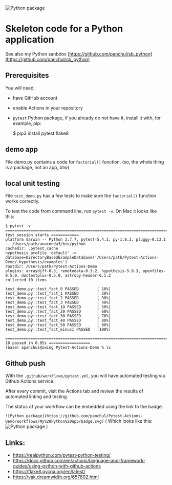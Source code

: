 ![Python package](https://github.com/panchul/Pytest-Actions-Demo/workflows/My%20Python%20app/badge.svg)
# Skeleton code for a Python application

See also my Python sanbdox [https://github.com/panchul/sb_python](https://github.com/panchul/sb_python)

## Prerequisites

You will need:

- have GitHub account
- enable Actions in your repository
- `pytest` Python package, if you already do not have it, install it with, for example, pip:

    $ pip3 install pytest flake8

## demo app

File demo.py contains a code for `factorial()` function. (so, the whole thing is a package, not an app, btw)

## local unit testing

File `test_demo.py` has a few tests to make sure the `factorial()` function works correctly.

To test the code from command line, run `pytest -v`. On Mac it looks like this:

    $ pytest -v
    ======================================================================= test session starts ============
    platform darwin -- Python 3.7.7, pytest-5.4.1, py-1.8.1, pluggy-0.13.1 -- /Users/path/anaconda3/bin/python
    cachedir: .pytest_cache
    hypothesis profile 'default' -> database=DirectoryBasedExampleDatabase('/Users/path/Pytest-Actions-Demo/.hypothesis/examples')
    rootdir: /Users/path/Pytest-Actions-Demo
    plugins: arraydiff-0.3, remotedata-0.3.2, hypothesis-5.8.3, openfiles-0.5.0, doctestplus-0.5.0, astropy-header-0.1.2
    collected 10 items                                                                                                                                                 
    
    test_demo.py::test_fact_0 PASSED        [ 10%]
    test_demo.py::test_fact_1 PASSED        [ 20%]
    test_demo.py::test_fact_2 PASSED        [ 30%]
    test_demo.py::test_fact_3 PASSED        [ 40%]
    test_demo.py::test_fact_10 PASSED       [ 50%]
    test_demo.py::test_fact_20 PASSED       [ 60%]
    test_demo.py::test_fact_30 PASSED       [ 70%]
    test_demo.py::test_fact_40 PASSED       [ 80%]
    test_demo.py::test_fact_50 PASSED       [ 90%]
    test_demo.py::test_fact_minus1 PASSED   [100%]
    
    ======================================================================== 10 passed in 0.05s ==================
    (base) apanchul@swing Pytest-Actions-Demo % ls

## Github push

With the `.github/workflows/pytest.yml`, you will have automated testing via Github Actions service.

After every commit, visit the Actions tab and review the results of automated linting and testing.

The status of your workflow can be embedded using the link to the badge:

`![Python package](https://github.com/panchul/Pytest-Actions-Demo/workflows/My%20Python%20app/badge.svg)`
( Which looks like this: ![Python package](https://github.com/panchul/Pytest-Actions-Demo/workflows/My%20Python%20app/badge.svg) )

## Links:

 * https://realpython.com/pytest-python-testing/
 * https://docs.github.com/en/actions/language-and-framework-guides/using-python-with-github-actions
 * https://flake8.pycqa.org/en/latest/
 * https://vak.dreamwidth.org/657802.html
